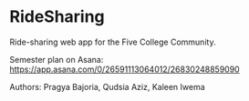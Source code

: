 # RideSharing
Ride-sharing web app for the Five College Community.

Semester plan on Asana: https://app.asana.com/0/26591113064012/26830248859090

Authors: Pragya Bajoria, Qudsia Aziz, Kaleen Iwema


